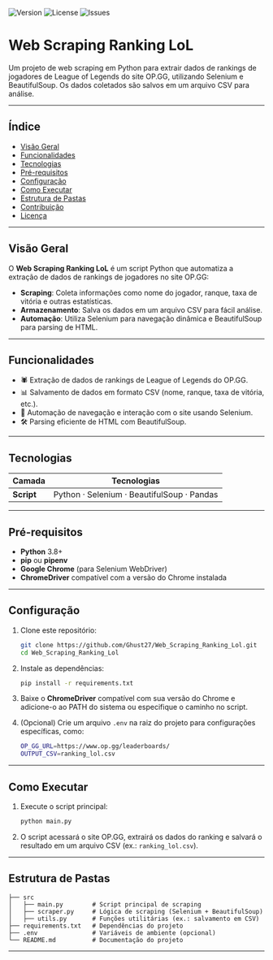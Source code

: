 ![Version](https://img.shields.io/badge/version-1.0.0-blue) ![License](https://img.shields.io/github/license/Ghust27/Web_Scraping_Ranking_Lol) ![Issues](https://img.shields.io/github/issues/Ghust27/Web_Scraping_Ranking_Lol)

# Web Scraping Ranking LoL

Um projeto de web scraping em Python para extrair dados de rankings de jogadores de League of Legends do site OP.GG, utilizando Selenium e BeautifulSoup. Os dados coletados são salvos em um arquivo CSV para análise.

---

## Índice

- [Visão Geral](#visão-geral)  
- [Funcionalidades](#funcionalidades)  
- [Tecnologias](#tecnologias)  
- [Pré-requisitos](#pré-requisitos)  
- [Configuração](#configuração)  
- [Como Executar](#como-executar)  
- [Estrutura de Pastas](#estrutura-de-pastas)  
- [Contribuição](#contribuição)  
- [Licença](#licença)  

---

## Visão Geral

O **Web Scraping Ranking LoL** é um script Python que automatiza a extração de dados de rankings de jogadores no site OP.GG:

- **Scraping**: Coleta informações como nome do jogador, ranque, taxa de vitória e outras estatísticas.  
- **Armazenamento**: Salva os dados em um arquivo CSV para fácil análise.  
- **Automação**: Utiliza Selenium para navegação dinâmica e BeautifulSoup para parsing de HTML.  

---

## Funcionalidades

- 🕷️ Extração de dados de rankings de League of Legends do OP.GG.  
- 📊 Salvamento de dados em formato CSV (nome, ranque, taxa de vitória, etc.).  
- 🤖 Automação de navegação e interação com o site usando Selenium.  
- 🛠️ Parsing eficiente de HTML com BeautifulSoup.  

---

## Tecnologias

| Camada     | Tecnologias                                          |
| ---------- | ---------------------------------------------------- |
| **Script** | Python · Selenium · BeautifulSoup · Pandas           |

---

## Pré-requisitos

- **Python** 3.8+  
- **pip** ou **pipenv**  
- **Google Chrome** (para Selenium WebDriver)  
- **ChromeDriver** compatível com a versão do Chrome instalada  

---

## Configuração

1. Clone este repositório:
   ```bash
   git clone https://github.com/Ghust27/Web_Scraping_Ranking_Lol.git
   cd Web_Scraping_Ranking_Lol
   ```

2. Instale as dependências:
   ```bash
   pip install -r requirements.txt
   ```

3. Baixe o **ChromeDriver** compatível com sua versão do Chrome e adicione-o ao PATH do sistema ou especifique o caminho no script.

4. (Opcional) Crie um arquivo `.env` na raiz do projeto para configurações específicas, como:
   ```bash
   OP_GG_URL=https://www.op.gg/leaderboards/
   OUTPUT_CSV=ranking_lol.csv
   ```

---

## Como Executar

1. Execute o script principal:
   ```bash
   python main.py
   ```

2. O script acessará o site OP.GG, extrairá os dados do ranking e salvará o resultado em um arquivo CSV (ex.: `ranking_lol.csv`).

---

## Estrutura de Pastas

```plaintext
├── src
│   ├── main.py        # Script principal de scraping
│   ├── scraper.py     # Lógica de scraping (Selenium + BeautifulSoup)
│   ├── utils.py       # Funções utilitárias (ex.: salvamento em CSV)
├── requirements.txt   # Dependências do projeto
├── .env               # Variáveis de ambiente (opcional)
└── README.md          # Documentação do projeto
```

---
